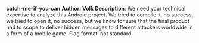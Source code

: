 **catch-me-if-you-can**
**Author: Volk**
**Description**:
We need your technical expertise to analyze this Android project. We tried to compile it, no success, we tried to open it, no success, but we know for sure that the final product had to scope to deliver hidden messages to different attackers worldwide in a form of a mobile game. Flag format: not standard
